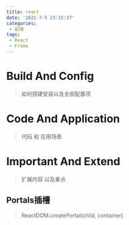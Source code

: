 ```yaml
---
title: react
date: '2021-7-5 23:15:37'
categories:
 - 前端
tags:
 - React
 - Frame
---
```


# Build And Config

> 如何搭建安装以及全部配置项

# Code And Application

> 代码 和 应用场景

# Important And Extend

> 扩展内容 以及重点

## Portals插槽

> ReactDOM.createPortal(child, container)